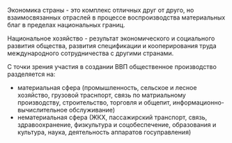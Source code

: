 Экономика страны - это комплекс отличных друг от друго, но взаимосвязанных отраслей в процессе воспроизводства материальных благ в пределах национальных границ.

Национальное хозяйство - результат экономического и социального развития общества, развития спецификации и кооперирования труда международного сотрудничества с другими странами.

С точки зрения участия в создании ВВП общественное производство разделяется на:

- материальная сфера (промышленность, сельское и лесное хозяйство, грузовой траснпорт, связь по матриальному производству, строительство, торговля и общепит, информационно-вычислительное обслуживание)
- нематериальная сфера (ЖКХ, пассажирский транспорт, связь, здравоохранение, физкультура и соцобеспечение, образования и культура, наука, деятельность аппаратов госуправления)
